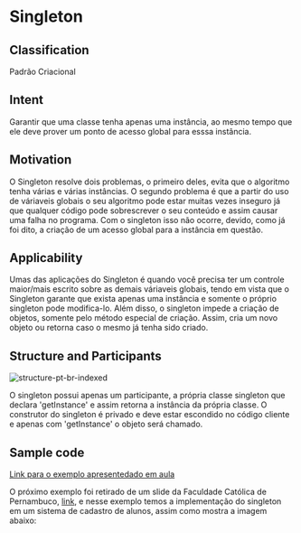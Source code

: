 # Singleton

## Classification
Padrão Criacional

## Intent
Garantir que uma classe tenha apenas uma instância, ao mesmo tempo que ele deve prover um ponto de acesso global para esssa instância. 

## Motivation
O Singleton resolve dois problemas, o primeiro deles, evita que o algoritmo tenha várias e várias instâncias. O segundo problema é que a partir do uso de váriaveis globais o seu algoritmo pode estar muitas vezes inseguro já que qualquer código pode sobrescrever o seu conteúdo e assim causar uma falha no programa. Com o singleton isso não ocorre, devido, como já foi dito, a criação de um acesso global para a instância em questão.

## Applicability
Umas das aplicações do Singleton é quando você precisa ter um controle maior/mais escrito sobre as demais váriaveis globais, tendo em vista que o Singleton garante que exista apenas uma instância e somente o próprio singleton pode modifica-lo.
Além disso, o singleton impede a criação de objetos, somente pelo método especial de criação. Assim, cria um novo objeto ou retorna caso o mesmo já tenha sido criado.

## Structure and Participants
![structure-pt-br-indexed](https://user-images.githubusercontent.com/71103252/93896552-6e73dd80-fcc7-11ea-8eff-b7131ba33bdc.png)

O singleton possui apenas um participante, a própria classe singleton que declara 'getInstance' e assim retorna a instância da própria classe. O construtor do singleton é privado e deve estar escondido no código cliente e apenas com 'getInstance' o objeto será chamado.

## Sample code 

[Link para o exemplo apresentedado em aula](https://github.com/danieldorta/padrao-de-projeto/tree/master/Singleton/exemplo1)

O próximo exemplo foi retirado de um slide da Faculdade Católica de Pernambuco, [link](https://marciobueno.com/arquivos/ensino/poo/POO_16_Singleton.pdf), e nesse exemplo temos a implementação do singleton em um sistema de cadastro de alunos, assim como mostra a imagem abaixo:



